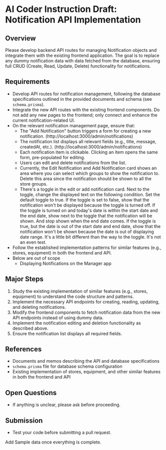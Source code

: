 # AI Coder Instruction Draft: Notification API Implementation

## Overview

Please develop backend API routes for managing Notification objects and integrate them with the existing frontend application. The goal is to replace any dummy notification data with data fetched from the database, ensuring full CRUD (Create, Read, Update, Delete) functionality for notifications.

## Requirements

-   Develop API routes for notification management, following the database specifications outlined in the provided documents and schema (see `schema.prisma`).
-   Integrate the new API routes with the existing frontend components. Do not add any new pages to the frontend; only connect and enhance the current notification-related UI.
-   On the relevant notification management page, ensure that:
    -   The "Add Notification" button triggers a form for creating a new notification. (http://localhost:3000/admin/notifications)
    -   The notification list displays all relevant fields (e.g., title, message, createdAt, etc.). (http://localhost:3000/admin/notifications)
    -   Each notification item is clickable. Clicking an item opens the same form, pre-populated for editing.
    -   Users can edit and delete notifications from the list.
    -   Currently, the Edit Notification and Add Notification card shows an area where you can select which groups to show the notification to. Delete this area since the notification should be shown to all the store groups.
    -   There's a toggle in the edit or add notification card. Next to the toggle, change the displayed text on the following condition. Set the default toggle to true. If the toggle is set to false, show that the notification won't be displayed because the toggle is turned off. If the toggle is turned on and today's date is within the start date and the end date, show next to the toggle that the notification will be shown. And stop shown when the end date comes. If the toggle is true, but the date is out of the start date and end date, show that the notification won't be shown because the date is out of displaying date range. It's a little bit different than the way to the toggle. It's not an even test.
-   Follow the established implementation patterns for similar features (e.g., stores, equipment) in both the frontend and API.
-   Below are out of scope
    -   Displaying Notifications on the Manager app

## Major Steps

1. Study the existing implementation of similar features (e.g., stores, equipment) to understand the code structure and patterns.
2. Implement the necessary API endpoints for creating, reading, updating, and deleting notifications.
3. Modify the frontend components to fetch notification data from the new API endpoints instead of using dummy data.
4. Implement the notification editing and deletion functionality as described above.
5. Ensure the notification list displays all required fields.

## References

-   Documents and memos describing the API and database specifications
-   `schema.prisma` file for database schema configuration
-   Existing implementation of stores, equipment, and other similar features in both the frontend and API

## Open Questions

-   If anything is unclear, please ask before proceeding.

## Submission

-   Test your code before submitting a pull request.

Add Sample data once everything is complete.
